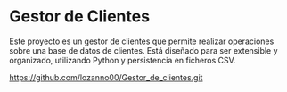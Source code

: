 # Gestor de Clientes

Este proyecto es un gestor de clientes que permite realizar operaciones  sobre una base de datos de clientes. Está diseñado para ser extensible y organizado, utilizando Python y persistencia en ficheros CSV.


https://github.com/lozanno00/Gestor_de_clientes.git


